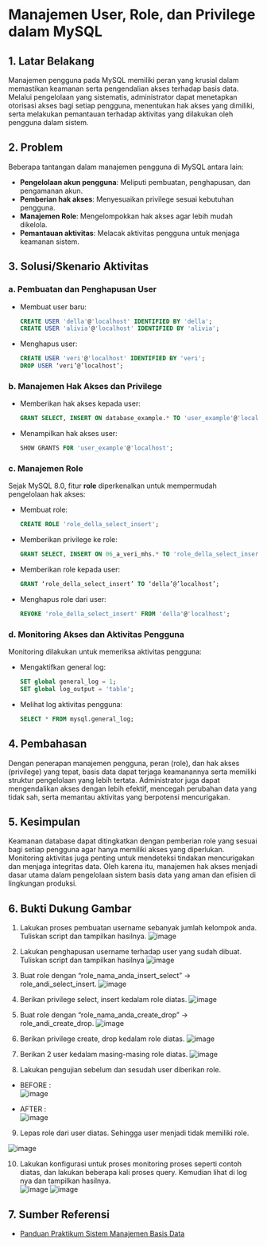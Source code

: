 # Manajemen User, Role, dan Privilege dalam MySQL

## 1. Latar Belakang
Manajemen pengguna pada MySQL memiliki peran yang krusial dalam memastikan keamanan serta pengendalian akses terhadap basis data. Melalui pengelolaan yang sistematis, administrator dapat menetapkan otorisasi akses bagi setiap pengguna, menentukan hak akses yang dimiliki, serta melakukan pemantauan terhadap aktivitas yang dilakukan oleh pengguna dalam sistem.

## 2. Problem
Beberapa tantangan dalam manajemen pengguna di MySQL antara lain:
- **Pengelolaan akun pengguna**: Meliputi pembuatan, penghapusan, dan pengamanan akun.
- **Pemberian hak akses**: Menyesuaikan privilege sesuai kebutuhan pengguna.
- **Manajemen Role**: Mengelompokkan hak akses agar lebih mudah dikelola.
- **Pemantauan aktivitas**: Melacak aktivitas pengguna untuk menjaga keamanan sistem.

## 3. Solusi/Skenario Aktivitas
### a. Pembuatan dan Penghapusan User
- Membuat user baru:
  ```sql
  CREATE USER 'della'@'localhost' IDENTIFIED BY 'della';
  CREATE USER 'alivia'@'localhost' IDENTIFIED BY 'alivia';
  ```
- Menghapus user:
  ```sql
  CREATE USER 'veri'@'localhost' IDENTIFIED BY 'veri';
  DROP USER ‘veri’@’localhost’;
  ```

### b. Manajemen Hak Akses dan Privilege
- Memberikan hak akses kepada user:
  ```sql
  GRANT SELECT, INSERT ON database_example.* TO 'user_example'@'localhost';
  ```
- Menampilkan hak akses user:
  ```sql
  SHOW GRANTS FOR 'user_example'@'localhost';
  ```

### c. Manajemen Role
Sejak MySQL 8.0, fitur **role** diperkenalkan untuk mempermudah pengelolaan hak akses:
- Membuat role:
  ```sql
  CREATE ROLE 'role_della_select_insert';
  ```
- Memberikan privilege ke role:
  ```sql
  GRANT SELECT, INSERT ON 06_a_veri_mhs.* TO 'role_della_select_insert';
  ```
- Memberikan role kepada user:
  ```sql
  GRANT ‘role_della_select_insert’ TO ‘della’@’localhost’;
  ```
- Menghapus role dari user:
  ```sql
  REVOKE 'role_della_select_insert' FROM 'della'@'localhost';
  ```

### d. Monitoring Akses dan Aktivitas Pengguna
Monitoring dilakukan untuk memeriksa aktivitas pengguna:
- Mengaktifkan general log:
  ```sql
  SET global general_log = 1;
  SET global log_output = 'table';
  ```
- Melihat log aktivitas pengguna:
  ```sql
  SELECT * FROM mysql.general_log;
  ```

## 4. Pembahasan
Dengan penerapan manajemen pengguna, peran (role), dan hak akses (privilege) yang tepat, basis data dapat terjaga keamanannya serta memiliki struktur pengelolaan yang lebih tertata. Administrator juga dapat mengendalikan akses dengan lebih efektif, mencegah perubahan data yang tidak sah, serta memantau aktivitas yang berpotensi mencurigakan.

## 5. Kesimpulan
Keamanan database dapat ditingkatkan dengan pemberian role yang sesuai bagi setiap pengguna agar hanya memiliki akses yang diperlukan. Monitoring aktivitas juga penting untuk mendeteksi tindakan mencurigakan dan menjaga integritas data. Oleh karena itu, manajemen hak akses menjadi dasar utama dalam pengelolaan sistem basis data yang aman dan efisien di lingkungan produksi.

## 6. Bukti Dukung Gambar
1.   Lakukan proses pembuatan username sebanyak jumlah kelompok anda. Tuliskan script
dan tampilkan hasilnya.
![image](https://github.com/user-attachments/assets/86be45d0-8c6f-4706-92e7-ae1ce3ed1cb8)

2.   Lakukan penghapusan username terhadap user yang sudah dibuat. Tuliskan script dan tampilkan hasilnya
![image](https://github.com/user-attachments/assets/f8181c55-20b3-4979-8374-7fd18558b1fe)

3.   Buat role dengan “role_nama_anda_insert_select” → role_andi_select_insert.
 ![image](https://github.com/user-attachments/assets/fa316714-fa6f-4951-86bd-37d69e5e4103)
 
4.   Berikan privilege select, insert kedalam role diatas.
![image](https://github.com/user-attachments/assets/c88f194f-3f72-4726-b8af-e520543710ec)

5.   Buat role dengan “role_nama_anda_create_drop” → role_andi_create_drop.
![image](https://github.com/user-attachments/assets/8b1b63b1-7299-4777-b195-ed056824dedc)

6.   Berikan privilege create, drop kedalam role diatas.
![image](https://github.com/user-attachments/assets/1e083851-26dd-4231-aa31-d83ad13c3b66)

7.   Berikan 2 user kedalam masing-masing role diatas.
![image](https://github.com/user-attachments/assets/885789b3-9a51-490d-b55c-b723d79f2078)

8.   Lakukan pengujian sebelum dan sesudah user diberikan role.
- BEFORE : <br>
![image](https://github.com/user-attachments/assets/9a27874a-a3a0-42a7-a6ca-30492e0e248a)

- AFTER : <br>
![image](https://github.com/user-attachments/assets/fd6a9c95-6c73-4d97-845b-172045f928c1)

9.   Lepas role dari user diatas. Sehingga user menjadi tidak memiliki role.
   
 ![image](https://github.com/user-attachments/assets/bb4cbfcb-b4e0-4e03-abe2-8dd19e2a069b)

10.  Lakukan  konfigurasi  untuk  proses  monitoring  proses  seperti  contoh  diatas,  dan  lakukan beberapa kali proses query. Kemudian lihat di log nya dan tampilkan hasilnya.  
![image](https://github.com/user-attachments/assets/e854b476-5817-49d0-aaec-02c6d909e944)
![image](https://github.com/user-attachments/assets/063d6efb-fb94-45bd-a949-ae2d7bfea6e5)


## 7. Sumber Referensi
- [Panduan Praktikum Sistem Manajemen Basis Data](https://drive.google.com/file/d/11hwQd_RRfSMjA7BCzRSyalOoSSAro3Wa/view?usp=sharing)
